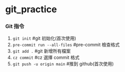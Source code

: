 # git_practice

### Git 指令

1. `git init` #git 初始化(首次使用)
2. `pre-commit run --all-files` #pre-commit 檢查格式
3. `git add .` #git 新增所有檔案
4. `cz commit` #cz 選擇 commit 格式
5. `git push -u origin main` #推到 github(首次使用)
